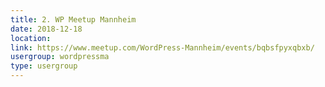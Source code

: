```yaml
---
title: 2. WP Meetup Mannheim
date: 2018-12-18
location: 
link: https://www.meetup.com/WordPress-Mannheim/events/bqbsfpyxqbxb/
usergroup: wordpressma
type: usergroup
---
```

